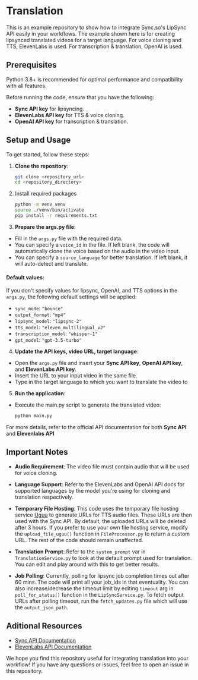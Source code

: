 # Translation

This is an example repository to show how to integrate Sync.so's LipSync API easily in your workflows. The example shown here is for creating lipsynced translated videos for a target language. For voice cloning and TTS, ElevenLabs is used. For transcription & translation, OpenAI is used.

## Prerequisites
Python 3.8+ is recommended for optimal performance and compatibility with all features.

Before running the code, ensure that you have the following:

- **Sync API key** for lipsyncing.
- **ElevenLabs API key** for TTS & voice cloning.
- **OpenAI API key** for transcription & translation.

## Setup and Usage

To get started, follow these steps:

1. **Clone the repository**:
    ```bash
    git clone <repository_url>
    cd <repository_directory>
    ```

2. Install required packages
    ```bash
    python -m venv venv
    source ./venv/bin/activate
    pip install -r requirements.txt
    ```

3. **Prepare the args.py file**:

- Fill in the `args.py` file with the required data. 
- You can specify a `voice_id` in the file. If left blank, the code will automatically clone the voice based on the audio in the video input.
- You can specify a `source_language` for better translation. If left blank, it will auto-detect and translate.

#### Default values:
If you don't specify values for lipsync, OpenAI, and TTS options in the `args.py`, the following default settings will be applied:
- `sync_mode`: `"bounce"`
- `output_format`: `"mp4"`
- `lipsync_model`: `"lipsync-2"`
- `tts_model`: `"eleven_multilingual_v2"`
- `transcription_model`: `"whisper-1"`
- `gpt_model`: `"gpt-3.5-turbo"`

4. **Update the API keys, video URL, target language**:

- Open the `args.py` file and insert your **Sync API key**, **OpenAI API key**, and **ElevenLabs API key**.
- Insert the URL to your input video in the same file.
- Type in the target language to which you want to translate the video to

5. **Run the application**:

- Execute the main.py script to generate the translated video:
    ```bash
    python main.py
    ```
For more details, refer to the official API documentation for both **Sync API** and **Elevenlabs API**

## Important Notes

- **Audio Requirement**: The video file must contain audio that will be used for voice cloning.

- **Language Support**: Refer to the ElevenLabs and OpenAI API docs for supported languages by the model you're using for cloning and translation respectively.

- **Temporary File Hosting**: This code uses the temporary file hosting service [Uguu](https://uguu.se/) to generate URLs for TTS audio files. These URLs are then used with the Sync API. By default, the uploaded URLs will be deleted after 3 hours. If you prefer to use your own file hosting service, modify the `upload_file_uguu()` function in `FileProcessor.py` to return a custom URL. The rest of the code should remain unaffected.

- **Translation Prompt**: Refer to the `system_prompt` var in `TranslationService.py` to look at the default prompt used for translation. You can edit and play around with this to get better results. 

- **Job Polling**: Currently, polling for lipsync job completion times out after 60 mins. The code will print all your job_ids in that eventuality. You can also increase/decrease the timeout limit by editing `timeout` arg in `poll_for_status()` function in the `LipSyncService.py`. To fetch output URLs after polling timeout, run the `fetch_updates.py` file which will use the `output_json_path`. 

## Aditional Resources

- [Sync API Documentation](https://docs.sync.so/introduction)
- [ElevenLabs API Documentation](https://elevenlabs.io/docs/api-reference/introduction)


We hope you find this repository useful for integrating translation into your workflow! If you have any questions or issues, feel free to open an issue in this repository.
